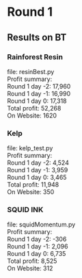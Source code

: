 # Round 1
## Results on BT
### Rainforest Resin
file: resinBest.py \
Profit summary: \
Round 1 day -2: 17,960 \
Round 1 day -1: 16,990 \
Round 1 day 0: 17,318 \
Total profit: 52,268 \
On Website: 1620

### Kelp
file: kelp_test.py \
Profit summary: \
Round 1 day -2: 4,524 \
Round 1 day -1: 3,959 \
Round 1 day 0: 3,465 \
Total profit: 11,948 \
On Website: 350


### SQUID INK
file: squidMomentum.py\
Profit summary: \
Round 1 day -2: -306 \
Round 1 day -1: 2,096\
Round 1 day 0:  6,735\
Total profit: 8,525 \
On Website: 312

